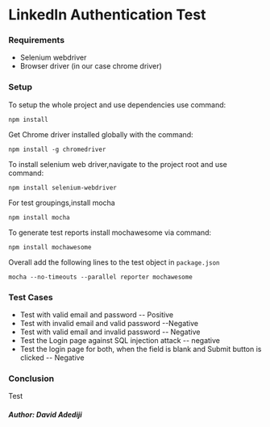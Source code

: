 # LinkedIn Authentication Test



### Requirements
- Selenium webdriver
- Browser driver (in our case chrome driver)

### Setup

To setup the whole project and use dependencies use command:
```
npm install
```
Get Chrome driver installed globally with the command:
```
npm install -g chromedriver
```

To install selenium web driver,navigate to the project root and use command:

```
npm install selenium-webdriver
```
For test groupings,install mocha
```
npm install mocha
```

To generate test reports install mochawesome via command:
```
npm install mochawesome
```
Overall add the following lines to the test object in `package.json`

```
mocha --no-timeouts --parallel reporter mochawesome
```

### Test Cases
- Test with valid email and password   -- Positive
- Test with invalid email and valid password  --Negative
- Test with valid email and invalid password   -- Negative
- Test the Login page against SQL injection attack -- negative
- Test the login page for both, when the field is blank and Submit button is clicked -- Negative
### Conclusion
Test

##### Author: David Adediji
